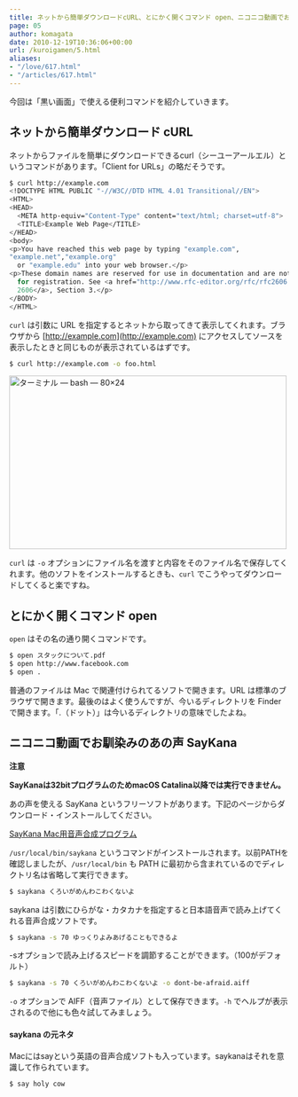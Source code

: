 ```yaml
---
title: ネットから簡単ダウンロードcURL、とにかく開くコマンド open、ニコニコ動画でお馴染みのあの声 SayKana
page: 05
author: komagata
date: 2010-12-19T10:36:06+00:00
url: /kuroigamen/5.html
aliases:
- "/love/617.html"
- "/articles/617.html"
---
```


今回は「黒い画面」で使える便利コマンドを紹介していきます。

## ネットから簡単ダウンロード cURL

ネットからファイルを簡単にダウンロードできるcurl（シーユーアールエル）というコマンドがあります。「Client for URLs」の略だそうです。

````bash
$ curl http://example.com
<!DOCTYPE HTML PUBLIC "-//W3C//DTD HTML 4.01 Transitional//EN">
<HTML>
<HEAD>
  <META http-equiv="Content-Type" content="text/html; charset=utf-8">
  <TITLE>Example Web Page</TITLE>
</HEAD>
<body>
<p>You have reached this web page by typing "example.com",
"example.net","example.org"
  or "example.edu" into your web browser.</p>
<p>These domain names are reserved for use in documentation and are not available
  for registration. See <a href="http://www.rfc-editor.org/rfc/rfc2606.txt">RFC
  2606</a>, Section 3.</p>
</BODY>
</HTML>
````

`curl` は引数に URL を指定するとネットから取ってきて表示してくれます。ブラウザから [http://example.com](http://example.com) にアクセスしてソースを表示したときと同じものが表示されているはずです。

````bash
$ curl http://example.com -o foo.html
````

<a href="http://www.flickr.com/photos/komagata/5273561768/" title="ターミナル — bash — 80×24 by komagata, on Flickr"><img src="http://farm6.static.flickr.com/5248/5273561768_1a3a31482f.jpg" width="500" height="313" alt="ターミナル — bash — 80×24" /></a>

`curl` は `-o` オプションにファイル名を渡すと内容をそのファイル名で保存してくれます。他のソフトをインストールするときも、`curl` でこうやってダウンロードしてくると楽ですね。

## とにかく開くコマンド open

`open` はその名の通り開くコマンドです。

````bash
$ open スタックについて.pdf
$ open http://www.facebook.com
$ open .
````

普通のファイルは Mac で関連付けられてるソフトで開きます。URL は標準のブラウザで開きます。最後のはよく使うんですが、今いるディレクトリを Finder で開きます。「.（ドット）」は今いるディレクトリの意味でしたよね。

## ニコニコ動画でお馴染みのあの声 SayKana

**注意**

**SayKanaは32bitプログラムのためmacOS Catalina以降では実行できません。**

あの声を使える SayKana というフリーソフトがあります。下記のページからダウンロード・インストールしてください。

[SayKana Mac用音声合成プログラム](https://www.a-quest.com/quickware/saykana/)

`/usr/local/bin/saykana` というコマンドがインストールされます。以前PATHを確認しましたが、`/usr/local/bin` も PATH に最初から含まれているのでディレクトリ名は省略して実行できます。

````bash
$ saykana くろいがめんわこわくないよ
````

saykana は引数にひらがな・カタカナを指定すると日本語音声で読み上げてくれる音声合成ソフトです。

````bash
$ saykana -s 70 ゆっくりよみあげることもできるよ
````

-sオプションで読み上げるスピードを調節することができます。（100がデフォルト）

````bash
$ saykana -s 70 くろいがめんわこわくないよ -o dont-be-afraid.aiff
````

`-o` オプションで AIFF（音声ファイル）として保存できます。`-h` でヘルプが表示されるので他にも色々試してみましょう。

<div class="tips">

<h4>saykana の元ネタ</h4>

<p>Macにはsayという英語の音声合成ソフトも入っています。saykanaはそれを意識して作られています。</p>

<pre class=" language-bash"><code class=" language-bash">$ say holy cow</code></pre>
</div>
